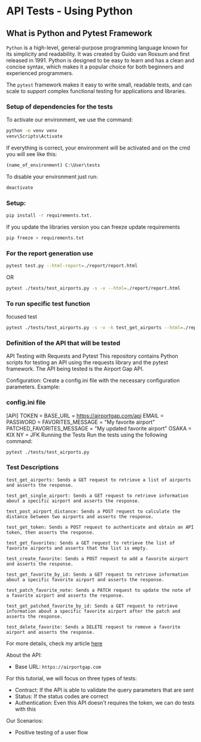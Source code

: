 # API Tests - Using Python 

## What is Python and Pytest Framework 

`Python` is a high-level, general-purpose programming language known for its simplicity and readability. It was created by Guido van Rossum and first released in 1991. Python is designed to be easy to learn and has a clean and concise syntax, which makes it a popular choice for both beginners and experienced programmers.

The `pytest` framework makes it easy to write small, readable tests, and can scale to support complex functional testing for applications and libraries.

### Setup of dependencies for the tests 

To activate our environment, we use the command:
```bash
python -m venv venv
venv\Scripts\Activate
```
If everything is correct, your environment will be activated and on the cmd you will see like this:
```bash
(name_of_environment) C:\User\tests 
```
To disable your environment just run:
```bash
deactivate
```
### Setup:

```bash
pip install -r requirements.txt.
```
If you update the libraries version you can freeze update requirements
```bash
pip freeze > requirements.txt
```
### For the report generation use 

```bash
pytest test.py --html-report=./report/report.html 
```
OR
```bash
pytest ./tests/test_airports.py -s -v --html=./report/report.html
```
### To run specific test function

focused test
```bash
pytest ./tests/test_airports.py -s -v -k test_get_airports --html=./report/report.html
```
### Definition of the API that will be tested

API Testing with Requests and Pytest
This repository contains Python scripts for testing an API using the requests library and the pytest framework. The API being tested is the Airport Gap API.

Configuration: Create a config.ini file with the necessary configuration parameters. Example:

### config.ini file

[API]
TOKEN = <Your API Token>
BASE_URL = https://airportgap.com/api
EMAIL = <Your Email>
PASSWORD = <Your Password>
FAVORITES_MESSAGE = "My favorite airport"
PATCHED_FAVORITES_MESSAGE = "My updated favorite airport"
OSAKA = KIX
NY = JFK
Running the Tests
Run the tests using the following command:

```bash
pytest ./tests/test_airports.py
```
### Test Descriptions

    test_get_airports: Sends a GET request to retrieve a list of airports and asserts the response.

    test_get_single_airport: Sends a GET request to retrieve information about a specific airport and asserts the response.

    test_post_airport_distance: Sends a POST request to calculate the distance between two airports and asserts the response.

    test_get_token: Sends a POST request to authenticate and obtain an API token, then asserts the response.

    test_get_favorites: Sends a GET request to retrieve the list of favorite airports and asserts that the list is empty.

    test_create_favorite: Sends a POST request to add a favorite airport and asserts the response.

    test_get_favorite_by_id: Sends a GET request to retrieve information about a specific favorite airport and asserts the response.

    test_patch_favorite_note: Sends a PATCH request to update the note of a favorite airport and asserts the response.

    test_get_patched_favorite_by_id: Sends a GET request to retrieve information about a specific favorite airport after the patch and asserts the response.

    test_delete_favorite: Sends a DELETE request to remove a favorite airport and asserts the response.

For more details, check my article [here](https://)


About the API:
- Base URL: `https://airportgap.com`


For this tutorial, we will focus on three types of tests:
- Contract: If the API is able to validate the query parameters that are sent 
- Status: If the status codes are correct 
- Authentication: Even this API doesn't requires the token, we can do tests with this 

Our Scenarios:

- Positive testing of a user flow 

